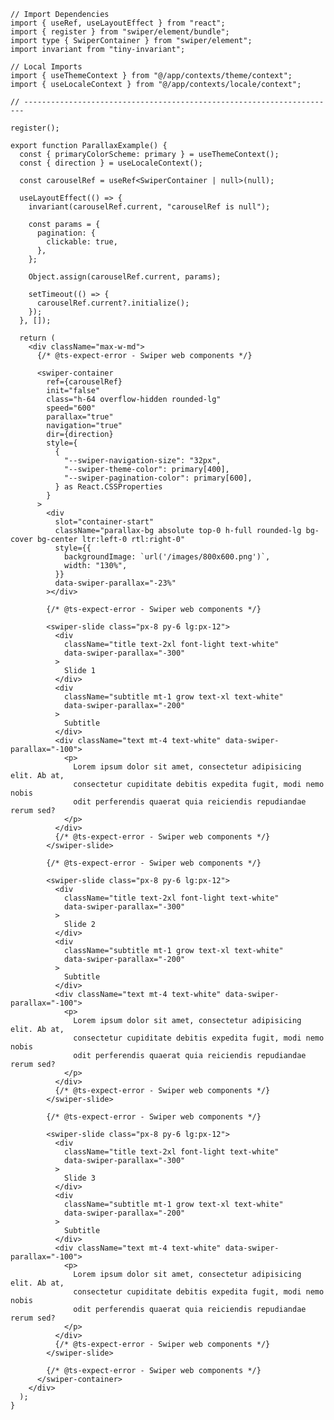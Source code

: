 ﻿```tsx
// Import Dependencies
import { useRef, useLayoutEffect } from "react";
import { register } from "swiper/element/bundle";
import type { SwiperContainer } from "swiper/element";
import invariant from "tiny-invariant";

// Local Imports
import { useThemeContext } from "@/app/contexts/theme/context";
import { useLocaleContext } from "@/app/contexts/locale/context";

// ----------------------------------------------------------------------

register();

export function ParallaxExample() {
  const { primaryColorScheme: primary } = useThemeContext();
  const { direction } = useLocaleContext();

  const carouselRef = useRef<SwiperContainer | null>(null);

  useLayoutEffect(() => {
    invariant(carouselRef.current, "carouselRef is null");

    const params = {
      pagination: {
        clickable: true,
      },
    };

    Object.assign(carouselRef.current, params);

    setTimeout(() => {
      carouselRef.current?.initialize();
    });
  }, []);

  return (
    <div className="max-w-md">
      {/* @ts-expect-error - Swiper web components */}

      <swiper-container
        ref={carouselRef}
        init="false"
        class="h-64 overflow-hidden rounded-lg"
        speed="600"
        parallax="true"
        navigation="true"
        dir={direction}
        style={
          {
            "--swiper-navigation-size": "32px",
            "--swiper-theme-color": primary[400],
            "--swiper-pagination-color": primary[600],
          } as React.CSSProperties
        }
      >
        <div
          slot="container-start"
          className="parallax-bg absolute top-0 h-full rounded-lg bg-cover bg-center ltr:left-0 rtl:right-0"
          style={{
            backgroundImage: `url('/images/800x600.png')`,
            width: "130%",
          }}
          data-swiper-parallax="-23%"
        ></div>

        {/* @ts-expect-error - Swiper web components */}

        <swiper-slide class="px-8 py-6 lg:px-12">
          <div
            className="title text-2xl font-light text-white"
            data-swiper-parallax="-300"
          >
            Slide 1
          </div>
          <div
            className="subtitle mt-1 grow text-xl text-white"
            data-swiper-parallax="-200"
          >
            Subtitle
          </div>
          <div className="text mt-4 text-white" data-swiper-parallax="-100">
            <p>
              Lorem ipsum dolor sit amet, consectetur adipisicing elit. Ab at,
              consectetur cupiditate debitis expedita fugit, modi nemo nobis
              odit perferendis quaerat quia reiciendis repudiandae rerum sed?
            </p>
          </div>
          {/* @ts-expect-error - Swiper web components */}
        </swiper-slide>

        {/* @ts-expect-error - Swiper web components */}

        <swiper-slide class="px-8 py-6 lg:px-12">
          <div
            className="title text-2xl font-light text-white"
            data-swiper-parallax="-300"
          >
            Slide 2
          </div>
          <div
            className="subtitle mt-1 grow text-xl text-white"
            data-swiper-parallax="-200"
          >
            Subtitle
          </div>
          <div className="text mt-4 text-white" data-swiper-parallax="-100">
            <p>
              Lorem ipsum dolor sit amet, consectetur adipisicing elit. Ab at,
              consectetur cupiditate debitis expedita fugit, modi nemo nobis
              odit perferendis quaerat quia reiciendis repudiandae rerum sed?
            </p>
          </div>
          {/* @ts-expect-error - Swiper web components */}
        </swiper-slide>

        {/* @ts-expect-error - Swiper web components */}

        <swiper-slide class="px-8 py-6 lg:px-12">
          <div
            className="title text-2xl font-light text-white"
            data-swiper-parallax="-300"
          >
            Slide 3
          </div>
          <div
            className="subtitle mt-1 grow text-xl text-white"
            data-swiper-parallax="-200"
          >
            Subtitle
          </div>
          <div className="text mt-4 text-white" data-swiper-parallax="-100">
            <p>
              Lorem ipsum dolor sit amet, consectetur adipisicing elit. Ab at,
              consectetur cupiditate debitis expedita fugit, modi nemo nobis
              odit perferendis quaerat quia reiciendis repudiandae rerum sed?
            </p>
          </div>
          {/* @ts-expect-error - Swiper web components */}
        </swiper-slide>

        {/* @ts-expect-error - Swiper web components */}
      </swiper-container>
    </div>
  );
}

```
